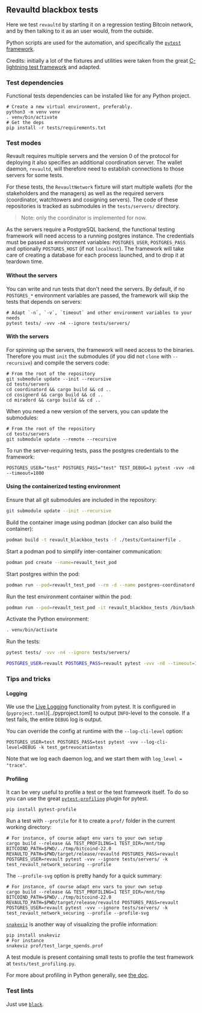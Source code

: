 ## Revaultd blackbox tests

Here we test `revaultd` by starting it on a regression testing Bitcoin network,
and by then talking to it as an user would, from the outside.

Python scripts are used for the automation, and specifically the [`pytest` framework](https://docs.pytest.org/en/stable/index.html).

Credits: initially a lot of the fixtures and utilities were taken from the great
[C-lightning test framework](https://github.com/ElementsProject/lightning/tree/master/contrib/pyln-testing)
and adapted.

### Test dependencies

Functional tests dependencies can be installed like for any Python project.
```
# Create a new virtual environment, preferably.
python3 -m venv venv
. venv/bin/activate
# Get the deps
pip install -r tests/requirements.txt
```

### Test modes

Revault requires multiple servers and the version 0 of the protocol for deploying
it also specifies an additional coordination server. The wallet daemon, `revaultd`, will
therefore need to establish connections to those servers for some tests.

For these tests, the `RevaultNetwork` fixture will start multiple wallets (for the
stakeholders and the managers) as well as the required servers (coordinator, watchtowers
and cosigning servers). The code of these repositories is tracked as submodules in the
`tests/servers/` directory.

> Note: only the coordinator is implemented for now.

As the servers require a PostgreSQL backend, the functional testing framework will need
access to a running postgres instance. The credentials must be passed as environment
variables: `POSTGRES_USER`, `POSTGRES_PASS` and optionally `POSTGRES_HOST` (if not
`localhost`). The framework will take care of creating a database for each process
launched, and to drop it at teardown time.  

#### Without the servers

You can write and run tests that don't need the servers. By default, if no `POSTGRES_*`
environment variables are passed, the framework will skip the tests that depends on
servers:

```
# Adapt `-n`, `-v`, `timeout` and other environment variables to your needs
pytest tests/ -vvv -n4 --ignore tests/servers/
```

#### With the servers

For spinning up the servers, the framework will need access to the binaries. Therefore you
must `init` the submodules (if you did not `clone` with `--recursive`) and compile the
servers code:
```
# From the root of the repository
git submodule update --init --recursive
cd tests/servers
cd coordinatord && cargo build && cd ..
cd cosignerd && cargo build && cd ..
cd miradord && cargo build && cd ..
```

When you need a new version of the servers, you can update the submodules:
```
# From the root of the repository
cd tests/servers
git submodule update --remote --recursive
```

To run the server-requiring tests, pass the postgres credentials to the framework:
```
POSTGRES_USER="test" POSTGRES_PASS="test" TEST_DEBUG=1 pytest -vvv -n8 --timeout=1800
```

#### Using the containerized testing environment

Ensure that all git submodules are included in the repository:

```bash
git submodule update --init --recursive
```

Build the container image using podman (docker can also build the container):

```bash
podman build -t revault_blackbox_tests -f ./tests/Containerfile .
```

Start a podman pod to simplify inter-container communication:

```bash
podman pod create --name=revault_test_pod
```

Start postgres within the pod:

```bash
podman run --pod=revault_test_pod --rm -d --name postgres-coordinatord -e POSTGRES_PASSWORD=revault -e POSTGRES_USER=revault -e POSTGRES_DB=coordinator_db postgres:alpine
```

Run the test environment container within the pod:

```bash
podman run --pod=revault_test_pod -it revault_blackbox_tests /bin/bash
```

Activate the Python environment:

```bash
. venv/bin/activate
```

Run the tests:

```bash
pytest tests/ -vvv -n4 --ignore tests/servers/
```

```bash
POSTGRES_USER=revault POSTGRES_PASS=revault pytest -vvv -n8 --timeout=1800
```

### Tips and tricks
#### Logging

We use the [Live Logging](https://docs.pytest.org/en/latest/logging.html#live-logs)
functionality from pytest. It is configured in (`pyproject.toml`)[../pyproject.toml] to
output `INFO`-level to the console. If a test fails, the entire `DEBUG` log is output.

You can override the config at runtime with the `--log-cli-level` option:
```
POSTGRES_USER=test POSTGRES_PASS=test pytest -vvv --log-cli-level=DEBUG -k test_getrevocationtxs
```

Note that we log each daemon log, and we start them with `log_level = "trace"`.

#### Profiling

It can be very useful to profile a test or the test framework itself. To do so you can use the great
[`pytest-profiling`](https://github.com/man-group/pytest-plugins/tree/master/pytest-profiling)
plugin for pytest.
```
pip install pytest-profile
```

Run a test with `--profile` for it to create a `prof/` folder in the current working directory:
```
# For instance, of course adapt env vars to your own setup
cargo build --release && TEST_PROFILING=1 TEST_DIR=/mnt/tmp BITCOIND_PATH=$PWD/../tmp/bitcoind-22.0 REVAULTD_PATH=$PWD/target/release/revaultd POSTGRES_PASS=revault POSTGRES_USER=revault pytest -vvv --ignore tests/servers/ -k test_revault_network_securing --profile
```

The `--profile-svg` option is pretty handy for a quick summary:
```
# For instance, of course adapt env vars to your own setup
cargo build --release && TEST_PROFILING=1 TEST_DIR=/mnt/tmp BITCOIND_PATH=$PWD/../tmp/bitcoind-22.0 REVAULTD_PATH=$PWD/target/release/revaultd POSTGRES_PASS=revault POSTGRES_USER=revault pytest -vvv --ignore tests/servers/ -k test_revault_network_securing --profile --profile-svg
```

[`snakeviz`](https://github.com/jiffyclub/snakeviz) is another way of visualizing the profile
information:
```
pip install snakeviz
# For instance
snakeviz prof/test_large_spends.prof
```

A test module is present containing small tests to profile the test framework at
`tests/test_profiling.py`.

For more about profiling in Python generally, see [the
doc](https://docs.python.org/3/library/profile.html).

### Test lints

Just use [`black`](https://github.com/psf/black).
